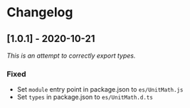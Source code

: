 # Changelog

## [1.0.1] - 2020-10-21

_This is an attempt to correctly export types._

### Fixed

- Set `module` entry point in package.json to `es/UnitMath.js`
- Set `types` in package.json to `es/UnitMath.d.ts`
